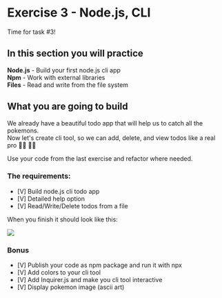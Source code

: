 # Exercise 3 - Node.js, CLI

Time for task #3!<br>

## In this section you will practice

**Node.js** - Build your first node.js cli app <br> 
**Npm** - Work with external libraries <br>
**Files** - Read and write from the file system <br>

## What you are going to build

We already have a beautiful todo app that will help us to catch all the pokemons. <br>
Now let's create cli tool, so we can add, delete, and view todos like a real pro 👩‍💻 🧑‍💻 

Use your code from the last exercise and refactor where needed.

### The requirements:

- [V] Build node.js cli todo app
- [V] Detailed help option
- [V] Read/Write/Delete todos from a file

When you finish it should look like this:

![](../assets/cli.gif)

### Bonus

- [V] Publish your code as npm package and run it with npx
- [V] Add colors to your cli tool
- [V] Add Inquirer.js and make you cli tool interactive
- [V] Display pokemon image (ascii art)

